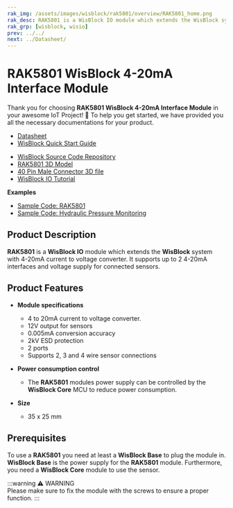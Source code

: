 ```yaml
---
rak_img: /assets/images/wisblock/rak5801/overview/RAK5801_home.png
rak_desc: RAK5801 is a WisBlock IO module which extends the WisBlock system with 4-20mA current to voltage converter. It supports up to 2 4-20mA interfaces and voltage supply for connected sensors.
rak_grp: [wisblock, wisio]
prev: ../../
next: ../Datasheet/
---
```


# RAK5801 WisBlock 4-20mA Interface Module

Thank you for choosing **RAK5801 WisBlock 4-20mA Interface Module** in your awesome IoT Project! 🎉 To help you get started, we have provided you all the necessary documentations for your product.

* [Datasheet](../Datasheet/)
* <a href="../../Quickstart/" target="_blank">WisBlock Quick Start Guide</a>
<!---* [WisBlock Quick Start Guide](../../Quickstart/)-->
* [WisBlock Source Code Repository](https://github.com/RAKWireless/WisBlock/)
* [RAK5801 3D Model](https://downloads.rakwireless.com/LoRa/WisBlock/WisBlock-3D/pwb-rak5801.stp)
* [40 Pin Male Connector 3D file](https://downloads.rakwireless.com/3D_File/WisConnector/M40S1003K6M.stp)
* [WisBlock IO Tutorial](/Knowledge-Hub/Learn/WisBlock-IO-Tutorial/)

**Examples**
* [Sample Code: RAK5801](https://github.com/RAKWireless/WisBlock/tree/master/examples/sensors/RAK5801_4-20mA) 
* [Sample Code: Hydraulic Pressure Monitoring](https://github.com/RAKWireless/WisBlock/tree/master/examples/solutions/Hydraulic_Pressure_Monitoring)


## Product Description

**RAK5801** is a **WisBlock IO** module which extends the **WisBlock** system with 4-20mA current to voltage converter. It supports up to 2 4-20mA interfaces and voltage supply for connected sensors.

<!--
The RAK5801 module is part of the WisBlock series that belongs to the WisIO category. This module is designed to be part of a production-ready IoT solution in a modular way and must be combined with a WisCore and a WisBase module. 

The RAK5801 is a **4-20mA current loop extension module** that allows the users to provide IoT solutions to analog sensors with a 4-20mA interface. This module converts the 4-20mA current signal into voltage range supported by the WisCore module (MCU) for further digitalization and data transmission

The RAK5801 module features **two input channels of 4-20mA**. Inside, high precision operation amplified is used, which supports a wide range of operating temperatures for the signal amplification and conversion. 

Also, this module integrates a **12V power supply**, which can be used by users to power the external sensors. The RAK5801 can be connected to a 2-wire or 3-wire or 4-wire types of 4-20mA sensor. The connection of the 4-20mA sensors is done through the fast crimping terminals without the need for special tools, which simplify the installation process on the fields.
-->

## Product Features

* **Module specifications**    
    * 4 to 20mA current to voltage converter.    
    * 12V output for sensors    
    * 0.005mA conversion accuracy    
    * 2kV ESD protection    
    * 2 ports    
    * Supports 2, 3 and 4 wire sensor connections    

* **Power consumption control**    
    * The **RAK5801** modules power supply can be controlled by the **WisBlock Core** MCU to reduce power consumption.    

* **Size**    
    * 35 x 25 mm  

## Prerequisites

To use a **RAK5801** you need at least a **WisBlock Base** to plug the module in. **WisBlock Base** is the power supply for the **RAK5801** module. Furthermore, you need a **WisBlock Core** module to use the sensor.   

:::warning ⚠️ WARNING    
Please make sure to fix the module with the screws to ensure a proper function. 
:::
